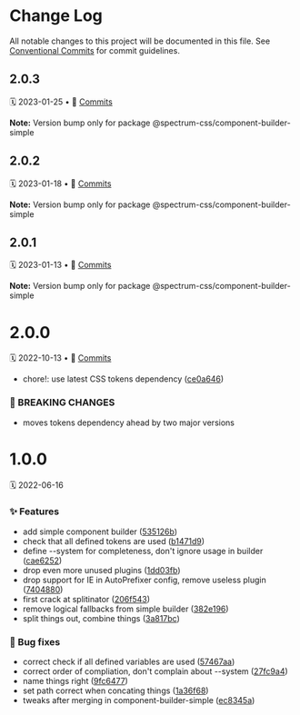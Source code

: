 # Change Log

All notable changes to this project will be documented in this file.
See [Conventional Commits](https://conventionalcommits.org) for commit guidelines.

<a name="2.0.3"></a>
## 2.0.3
🗓 2023-01-25 • 📝 [Commits](https://github.com/adobe/spectrum-css/compare/@spectrum-css/component-builder-simple@2.0.2...@spectrum-css/component-builder-simple@2.0.3)

**Note:** Version bump only for package @spectrum-css/component-builder-simple





<a name="2.0.2"></a>
## 2.0.2
🗓 2023-01-18 • 📝 [Commits](https://github.com/adobe/spectrum-css/compare/@spectrum-css/component-builder-simple@2.0.0...@spectrum-css/component-builder-simple@2.0.2)

**Note:** Version bump only for package @spectrum-css/component-builder-simple





<a name="2.0.1"></a>
## 2.0.1
🗓 2023-01-13 • 📝 [Commits](https://github.com/adobe/spectrum-css/compare/@spectrum-css/component-builder-simple@2.0.0...@spectrum-css/component-builder-simple@2.0.1)

**Note:** Version bump only for package @spectrum-css/component-builder-simple





<a name="2.0.0"></a>
# 2.0.0
🗓 2022-10-13 • 📝 [Commits](https://github.com/adobe/spectrum-css/compare/@spectrum-css/component-builder-simple@1.0.0...@spectrum-css/component-builder-simple@2.0.0)

* chore!: use latest CSS tokens dependency ([ce0a646](https://github.com/adobe/spectrum-css/commit/ce0a646))


### 🛑 BREAKING CHANGES

* moves tokens dependency ahead by two major versions





<a name="1.0.0"></a>
# 1.0.0
🗓 2022-06-16

### ✨ Features

* add simple component builder ([535126b](https://github.com/adobe/spectrum-css/commit/535126b))
* check that all defined tokens are used ([b1471d9](https://github.com/adobe/spectrum-css/commit/b1471d9))
* define --system for completeness, don't ignore usage in builder ([cae6252](https://github.com/adobe/spectrum-css/commit/cae6252))
* drop even more unused plugins ([1dd03fb](https://github.com/adobe/spectrum-css/commit/1dd03fb))
* drop support for IE in AutoPrefixer config, remove useless plugin ([7404880](https://github.com/adobe/spectrum-css/commit/7404880))
* first crack at splitinator ([206f543](https://github.com/adobe/spectrum-css/commit/206f543))
* remove logical fallbacks from simple builder ([382e196](https://github.com/adobe/spectrum-css/commit/382e196))
* split things out, combine things ([3a817bc](https://github.com/adobe/spectrum-css/commit/3a817bc))


### 🐛 Bug fixes

* correct check if all defined variables are used ([57467aa](https://github.com/adobe/spectrum-css/commit/57467aa))
* correct order of compliation, don't complain about --system ([27fc9a4](https://github.com/adobe/spectrum-css/commit/27fc9a4))
* name things right ([9fc6477](https://github.com/adobe/spectrum-css/commit/9fc6477))
* set path correct when concating things ([1a36f68](https://github.com/adobe/spectrum-css/commit/1a36f68))
* tweaks after merging in component-builder-simple ([ec8345a](https://github.com/adobe/spectrum-css/commit/ec8345a))
